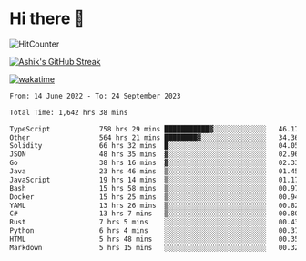 # Hi there 👋

![HitCounter](https://hits.seeyoufarm.com/api/count/incr/badge.svg?url=https%3A%2F%2Fgithub.com%2Fashrhmn1212%2Fhit-counter)

<!-- ![Contribution Graph](https://github-readme-activity-graph.cyclic.app/graph?username=ashrhmn) -->


<!-- [![Top Langs](https://github-readme-stats.vercel.app/api/top-langs/?username=ashrhmn&layout=compact&theme=synthwave&langs_count=10&card_width=445)](https://github.com/anuraghazra/github-readme-stats) -->

[![Ashik's GitHub Streak](https://github-readme-streak-stats.herokuapp.com/?user=ashrhmn&theme=blood&fire=DD7F1C&background=151515&dates=9f9f9f&border=DD2727)](https://git.io/streak-stats)

<!-- ![Ashik's GitHub stats](https://github-readme-stats.vercel.app/api/?username=ashrhmn&show_icons=true&title_color=fff&icon_color=79ff97&text_color=9f9f9f&bg_color=151515) -->

[![wakatime](https://wakatime.com/badge/user/3df86613-ba63-4631-8e65-0ff18e7becad.svg)](https://wakatime.com/@3df86613-ba63-4631-8e65-0ff18e7becad)

<!--START_SECTION:waka-->

```txt
From: 14 June 2022 - To: 24 September 2023

Total Time: 1,642 hrs 38 mins

TypeScript            758 hrs 29 mins ███████████▓░░░░░░░░░░░░░   46.17 %
Other                 564 hrs 21 mins ████████▓░░░░░░░░░░░░░░░░   34.36 %
Solidity              66 hrs 32 mins  █░░░░░░░░░░░░░░░░░░░░░░░░   04.05 %
JSON                  48 hrs 35 mins  ▓░░░░░░░░░░░░░░░░░░░░░░░░   02.96 %
Go                    38 hrs 16 mins  ▓░░░░░░░░░░░░░░░░░░░░░░░░   02.33 %
Java                  23 hrs 46 mins  ▒░░░░░░░░░░░░░░░░░░░░░░░░   01.45 %
JavaScript            19 hrs 14 mins  ▒░░░░░░░░░░░░░░░░░░░░░░░░   01.17 %
Bash                  15 hrs 58 mins  ▒░░░░░░░░░░░░░░░░░░░░░░░░   00.97 %
Docker                15 hrs 25 mins  ▒░░░░░░░░░░░░░░░░░░░░░░░░   00.94 %
YAML                  13 hrs 26 mins  ▒░░░░░░░░░░░░░░░░░░░░░░░░   00.82 %
C#                    13 hrs 7 mins   ▒░░░░░░░░░░░░░░░░░░░░░░░░   00.80 %
Rust                  7 hrs 5 mins    ░░░░░░░░░░░░░░░░░░░░░░░░░   00.43 %
Python                6 hrs 4 mins    ░░░░░░░░░░░░░░░░░░░░░░░░░   00.37 %
HTML                  5 hrs 48 mins   ░░░░░░░░░░░░░░░░░░░░░░░░░   00.35 %
Markdown              5 hrs 15 mins   ░░░░░░░░░░░░░░░░░░░░░░░░░   00.32 %
```

<!--END_SECTION:waka-->


<!--### Most Used Languages
<img src="https://wakatime.com/share/@ashrhmn/24ecb986-5bf8-4607-af7f-0aab08908d8c.png" />

### Favourite Tools
<img src="https://wakatime.com/share/@ashrhmn/f4e08015-f3bc-460a-9228-95a3ba11c604.png" />-->
